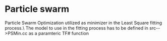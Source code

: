 # Particle swarm
Particle Swarm Optimization utilized as minimizer in the Least Square fitting process.\\
The model to use in the fitting process has to be defined in src-->PSMin.cc as a paramteric TF# function
